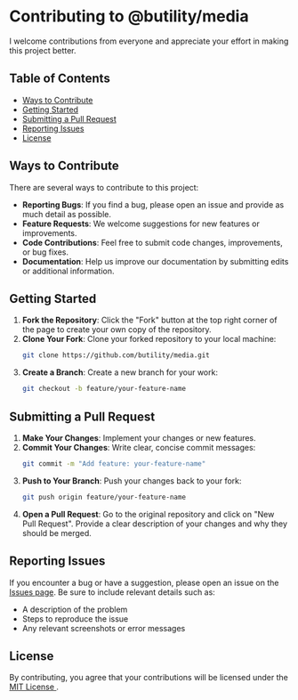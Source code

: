 
# Contributing to @butility/media
I welcome contributions from everyone and appreciate your effort in making this project better.

## Table of Contents

- [Ways to Contribute](#ways-to-contribute)
- [Getting Started](#getting-started)
- [Submitting a Pull Request](#submitting-a-pull-request)
- [Reporting Issues](#reporting-issues)
- [License](#license)

## Ways to Contribute

There are several ways to contribute to this project:

- **Reporting Bugs**: If you find a bug, please open an issue and provide as much detail as possible.
- **Feature Requests**: We welcome suggestions for new features or improvements.
- **Code Contributions**: Feel free to submit code changes, improvements, or bug fixes.
- **Documentation**: Help us improve our documentation by submitting edits or additional information.

## Getting Started

1. **Fork the Repository**: Click the "Fork" button at the top right corner of the page to create your own copy of the repository.
2. **Clone Your Fork**: Clone your forked repository to your local machine:
   ```bash
   git clone https://github.com/butility/media.git
   ```
3. **Create a Branch**: Create a new branch for your work:
   ```bash
   git checkout -b feature/your-feature-name
   ```

## Submitting a Pull Request

1. **Make Your Changes**: Implement your changes or new features.
2. **Commit Your Changes**: Write clear, concise commit messages:
   ```bash
   git commit -m "Add feature: your-feature-name"
   ```
3. **Push to Your Branch**: Push your changes back to your fork:
   ```bash
   git push origin feature/your-feature-name
   ```
4. **Open a Pull Request**: Go to the original repository and click on "New Pull Request". Provide a clear description of your changes and why they should be merged.

## Reporting Issues

If you encounter a bug or have a suggestion, please open an issue on the [Issues page](https://github.com/butility/media/issues). Be sure to include relevant details such as:

- A description of the problem
- Steps to reproduce the issue
- Any relevant screenshots or error messages

## License

By contributing, you agree that your contributions will be licensed under the [MIT License ](LICENSE).
